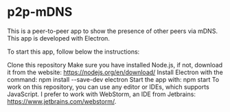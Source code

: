 # p2p-mDNS

This is a peer-to-peer app to show the presence of other peers via mDNS. This app is developed with Electron.

To start this app, follow below the instructions:

Clone this repository
Make sure you have installed Node.js, if not, download it from the website: https://nodejs.org/en/download/
Install Electron with the command: npm install --save-dev electron
Start the app with: npm start
To work on this repository, you can use any editor or IDEs, which supports JavaScript. I prefer to work with WebStorm, an IDE from Jetbrains: https://www.jetbrains.com/webstorm/.
